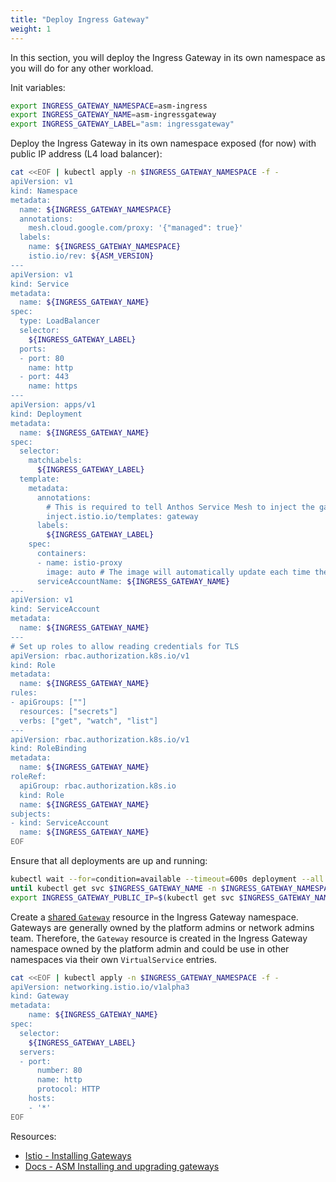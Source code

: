```yaml
---
title: "Deploy Ingress Gateway"
weight: 1
---
```

In this section, you will deploy the Ingress Gateway in its own namespace as you will do for any other workload.

Init variables:
```Bash
export INGRESS_GATEWAY_NAMESPACE=asm-ingress
export INGRESS_GATEWAY_NAME=asm-ingressgateway
export INGRESS_GATEWAY_LABEL="asm: ingressgateway"
```

Deploy the Ingress Gateway in its own namespace exposed (for now) with public IP address (L4 load balancer):
```Bash
cat <<EOF | kubectl apply -n $INGRESS_GATEWAY_NAMESPACE -f -
apiVersion: v1
kind: Namespace
metadata:
  name: ${INGRESS_GATEWAY_NAMESPACE}
  annotations:
    mesh.cloud.google.com/proxy: '{"managed": true}'
  labels:
    name: ${INGRESS_GATEWAY_NAMESPACE}
    istio.io/rev: ${ASM_VERSION}
---
apiVersion: v1
kind: Service
metadata:
  name: ${INGRESS_GATEWAY_NAME}
spec:
  type: LoadBalancer
  selector:
    ${INGRESS_GATEWAY_LABEL}
  ports:
  - port: 80
    name: http
  - port: 443
    name: https
---
apiVersion: apps/v1
kind: Deployment
metadata:
  name: ${INGRESS_GATEWAY_NAME}
spec:
  selector:
    matchLabels:
      ${INGRESS_GATEWAY_LABEL}
  template:
    metadata:
      annotations:
        # This is required to tell Anthos Service Mesh to inject the gateway with the required configuration.
        inject.istio.io/templates: gateway
      labels:
        ${INGRESS_GATEWAY_LABEL}
    spec:
      containers:
      - name: istio-proxy
        image: auto # The image will automatically update each time the pod starts.
      serviceAccountName: ${INGRESS_GATEWAY_NAME}
---
apiVersion: v1
kind: ServiceAccount
metadata:
  name: ${INGRESS_GATEWAY_NAME}
---
# Set up roles to allow reading credentials for TLS
apiVersion: rbac.authorization.k8s.io/v1
kind: Role
metadata:
  name: ${INGRESS_GATEWAY_NAME}
rules:
- apiGroups: [""]
  resources: ["secrets"]
  verbs: ["get", "watch", "list"]
---
apiVersion: rbac.authorization.k8s.io/v1
kind: RoleBinding
metadata:
  name: ${INGRESS_GATEWAY_NAME}
roleRef:
  apiGroup: rbac.authorization.k8s.io
  kind: Role
  name: ${INGRESS_GATEWAY_NAME}
subjects:
- kind: ServiceAccount
  name: ${INGRESS_GATEWAY_NAME}
EOF
```

Ensure that all deployments are up and running:
```Bash
kubectl wait --for=condition=available --timeout=600s deployment --all -n $INGRESS_GATEWAY_NAMESPACE
until kubectl get svc $INGRESS_GATEWAY_NAME -n $INGRESS_GATEWAY_NAMESPACE -o jsonpath='{.status.loadBalancer}' | grep "ingress"; do : ; done
export INGRESS_GATEWAY_PUBLIC_IP=$(kubectl get svc $INGRESS_GATEWAY_NAME -n $INGRESS_GATEWAY_NAMESPACE -o jsonpath="{.status.loadBalancer.ingress[*].ip}")
```

Create a [shared `Gateway`](https://istio.io/latest/docs/setup/additional-setup/gateway/#shared-gateway) resource in the Ingress Gateway namespace. Gateways are generally owned by the platform admins or network admins team. Therefore, the `Gateway` resource is created in the Ingress Gateway namespace owned by the platform admin and could be use in other namespaces via their own `VirtualService` entries.
```Bash
cat <<EOF | kubectl apply -n $INGRESS_GATEWAY_NAMESPACE -f -
apiVersion: networking.istio.io/v1alpha3
kind: Gateway
metadata:
    name: ${INGRESS_GATEWAY_NAME}
spec:
  selector:
    ${INGRESS_GATEWAY_LABEL}
  servers:
  - port:
      number: 80
      name: http
      protocol: HTTP
    hosts:
    - '*'
EOF
```

Resources:
- [Istio - Installing Gateways](https://istio.io/latest/docs/setup/additional-setup/gateway)
- [Docs - ASM Installing and upgrading gateways](https://cloud.google.com/service-mesh/docs/gateways)